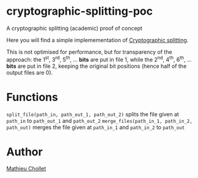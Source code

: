# cryptographic-splitting-poc

A cryptographic splitting (academic) proof of concept

Here you will find a simple implemementation of [Cryptographic splitting](https://en.wikipedia.org/wiki/Cryptographic_splitting).

This is not optimised for performance, but for transparency of the approach: the 1<sup>st</sup>, 3<sup>rd</sup>, 5<sup>th</sup>, ... **bits** are put in file 1, while the 2<sup>nd</sup>, 4<sup>th</sup>, 6<sup>th</sup>, ... **bits** are put in file 2, keeping the original bit positions (hence half of the output files are 0).

# Functions

`split_file(path_in, path_out_1, path_out_2)` splits the file given at `path_in` to `path_out_1` and `path_out_2`
`merge_files(path_in_1, path_in_2, path_out)` merges the file given at `path_in_1` and `path_in_2` to `path_out`

# Author

[Mathieu Chollet](https://mchollet.eu/)
